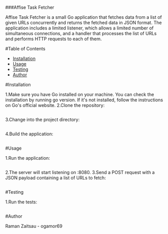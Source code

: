 ###Affise Task Fetcher

Affise Task Fetcher is a small Go application that fetches data from a list of given URLs concurrently and returns the fetched data in JSON format. The application includes a limited listener, which allows a limited number of simultaneous connections, and a handler that processes the list of URLs and performs HTTP requests to each of them.

#Table of Contents

- [Installation](#installation)
- [Usage](#usage)
- [Testing](#testing)
- [Author](#author)

#Installation

1.Make sure you have Go installed on your machine. You can check the installation by running go version. If it's not installed, follow the instructions on Go's official website.
2.Clone the repository:
```bash git clone https://github.com/ogamor69/affise.git
```
3.Change into the project directory:
```bash cd affise
```
4.Build the application:
```bash go build
```


#Usage

1.Run the application:
```bash ./affise
```
2.The server will start listening on :8080.
3.Send a POST request with a JSON payload containing a list of URLs to fetch:
```bash curl -X POST -H "Content-Type: application/json" -d '{"urls": ["https://www.google.com", "https://www.yahoo.com"]}' http://localhost:8080
```

#Testing

1.Run the tests:
```bash go test
```

#Author

Raman Zaitsau - ogamor69